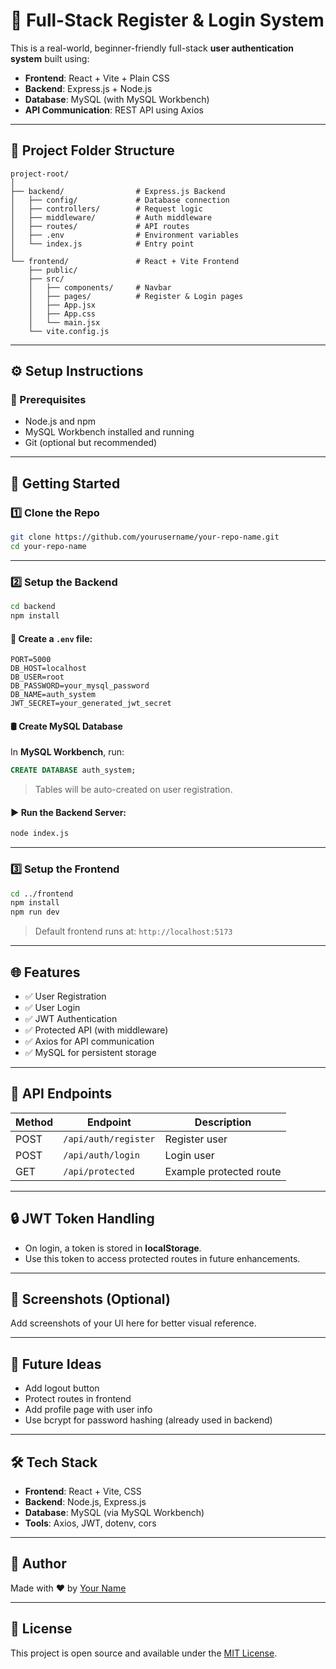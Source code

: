 # 🔐 Full-Stack Register & Login System

This is a real-world, beginner-friendly full-stack **user authentication system** built using:

- **Frontend**: React + Vite + Plain CSS  
- **Backend**: Express.js + Node.js  
- **Database**: MySQL (with MySQL Workbench)  
- **API Communication**: REST API using Axios

---

## 📁 Project Folder Structure

```
project-root/
│
├── backend/                # Express.js Backend
│   ├── config/             # Database connection
│   ├── controllers/        # Request logic
│   ├── middleware/         # Auth middleware
│   ├── routes/             # API routes
│   ├── .env                # Environment variables
│   └── index.js            # Entry point
│
└── frontend/               # React + Vite Frontend
    ├── public/
    ├── src/
    │   ├── components/     # Navbar
    │   ├── pages/          # Register & Login pages
    │   ├── App.jsx
    │   ├── App.css
    │   └── main.jsx
    └── vite.config.js
```

---

## ⚙️ Setup Instructions

### 📌 Prerequisites

- Node.js and npm
- MySQL Workbench installed and running
- Git (optional but recommended)

---

## 🚀 Getting Started

### 1️⃣ Clone the Repo

```bash
git clone https://github.com/yourusername/your-repo-name.git
cd your-repo-name
```

---

### 2️⃣ Setup the Backend

```bash
cd backend
npm install
```

#### 🔐 Create a `.env` file:

```env
PORT=5000
DB_HOST=localhost
DB_USER=root
DB_PASSWORD=your_mysql_password
DB_NAME=auth_system
JWT_SECRET=your_generated_jwt_secret
```

#### 🛢️ Create MySQL Database

In **MySQL Workbench**, run:

```sql
CREATE DATABASE auth_system;
```

> Tables will be auto-created on user registration.

#### ▶️ Run the Backend Server:

```bash
node index.js
```

---

### 3️⃣ Setup the Frontend

```bash
cd ../frontend
npm install
npm run dev
```

> Default frontend runs at: `http://localhost:5173`

---

## 🌐 Features

- ✅ User Registration
- ✅ User Login
- ✅ JWT Authentication
- ✅ Protected API (with middleware)
- ✅ Axios for API communication
- ✅ MySQL for persistent storage

---

## 🔗 API Endpoints

| Method | Endpoint              | Description       |
|--------|-----------------------|-------------------|
| POST   | `/api/auth/register`  | Register user     |
| POST   | `/api/auth/login`     | Login user        |
| GET    | `/api/protected`      | Example protected route |

---

## 🔒 JWT Token Handling

- On login, a token is stored in **localStorage**.
- Use this token to access protected routes in future enhancements.

---

## 📸 Screenshots (Optional)

Add screenshots of your UI here for better visual reference.

---

## 🧠 Future Ideas

- Add logout button  
- Protect routes in frontend  
- Add profile page with user info  
- Use bcrypt for password hashing (already used in backend)

---

## 🛠️ Tech Stack

- **Frontend**: React + Vite, CSS  
- **Backend**: Node.js, Express.js  
- **Database**: MySQL (via MySQL Workbench)  
- **Tools**: Axios, JWT, dotenv, cors

---

## 🙌 Author

Made with ❤️ by [Your Name](https://github.com/yourusername)

---

## 📃 License

This project is open source and available under the [MIT License](LICENSE).
